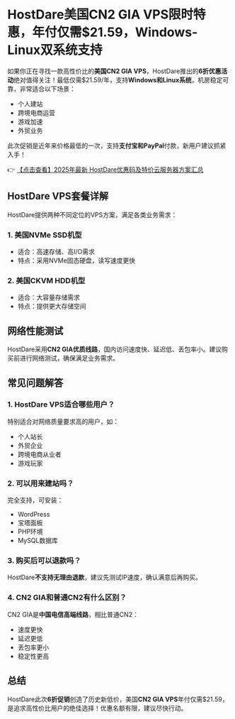# HostDare美国CN2 GIA VPS限时特惠，年付仅需$21.59，Windows-Linux双系统支持

如果你正在寻找一款高性价比的**美国CN2 GIA VPS**，HostDare推出的**6折优惠活动**绝对值得关注！最低仅需$21.59/年，支持**Windows和Linux系统**，机房稳定可靠，非常适合以下场景：

- 个人建站
- 跨境电商运营
- 游戏加速
- 外贸业务

此次促销是近年来价格最低的一次，支持**支付宝和PayPal**付款，新用户建议抓紧入手！

👉 [【点击查看】2025年最新 HostDare优惠码及特价云服务器方案汇总](https://bit.ly/hostdare)

## HostDare VPS套餐详解

HostDare提供两种不同定位的VPS方案，满足各类业务需求：

### 1. 美国NVMe SSD机型
- 适合：高速存储、高I/O需求
- 特点：采用NVMe固态硬盘，读写速度更快

### 2. 美国CKVM HDD机型
- 适合：大容量存储需求
- 特点：提供更大存储空间

## 网络性能测试

HostDare采用**CN2 GIA优质线路**，国内访问速度快、延迟低、丢包率小。建议购买前进行网络测试，确保满足业务需求。

## 常见问题解答

### 1. HostDare VPS适合哪些用户？
特别适合对网络质量要求高的用户，如：
- 个人站长
- 外贸企业
- 跨境电商从业者
- 游戏玩家

### 2. 可以用来建站吗？
完全支持，可安装：
- WordPress
- 宝塔面板
- PHP环境
- MySQL数据库

### 3. 购买后可以退款吗？
HostDare**不支持无理由退款**，建议先测试IP速度，确认满意后再购买。

### 4. CN2 GIA和普通CN2有什么区别？
CN2 GIA是**中国电信高端线路**，相比普通CN2：
- 速度更快
- 延迟更低
- 丢包率更小
- 稳定性更高

## 总结

HostDare此次**6折促销**创造了历史新低价，美国**CN2 GIA VPS**年付仅需$21.59，是追求高性价比用户的绝佳选择！优惠名额有限，建议尽快行动。